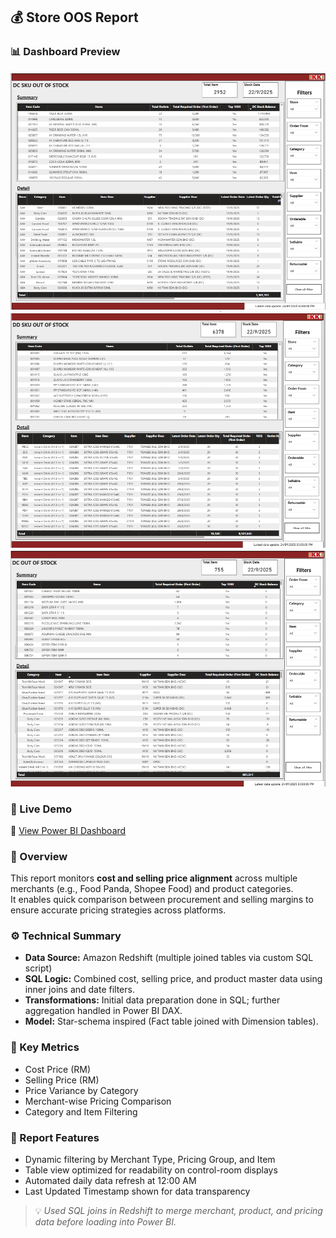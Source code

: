 ## 💰 Store OOS Report

### 📊 Dashboard Preview
![Dashboard Page 1](images/store-oos-p1.png)
![Dashboard Page 2](images/store-oos-p2.png)
![Dashboard Page 3](images/store-oos-p3.png)

### 🚀 Live Demo
🔗 [View Power BI Dashboard](https://app.powerbi.com/view?r=example)

### 🧠 Overview
This report monitors **cost and selling price alignment** across multiple merchants (e.g., Food Panda, Shopee Food) and product categories.  
It enables quick comparison between procurement and selling margins to ensure accurate pricing strategies across platforms.

### ⚙️ Technical Summary
- **Data Source:** Amazon Redshift (multiple joined tables via custom SQL script)  
- **SQL Logic:** Combined cost, selling price, and product master data using inner joins and date filters.  
- **Transformations:** Initial data preparation done in SQL; further aggregation handled in Power BI DAX.  
- **Model:** Star-schema inspired (Fact table joined with Dimension tables).  

### 🧮 Key Metrics
- Cost Price (RM)  
- Selling Price (RM)  
- Price Variance by Category  
- Merchant-wise Pricing Comparison  
- Category and Item Filtering  

### 🧩 Report Features
- Dynamic filtering by Merchant Type, Pricing Group, and Item  
- Table view optimized for readability on control-room displays  
- Automated daily data refresh at 12:00 AM  
- Last Updated Timestamp shown for data transparency  

> 💡 *Used SQL joins in Redshift to merge merchant, product, and pricing data before loading into Power BI.*
